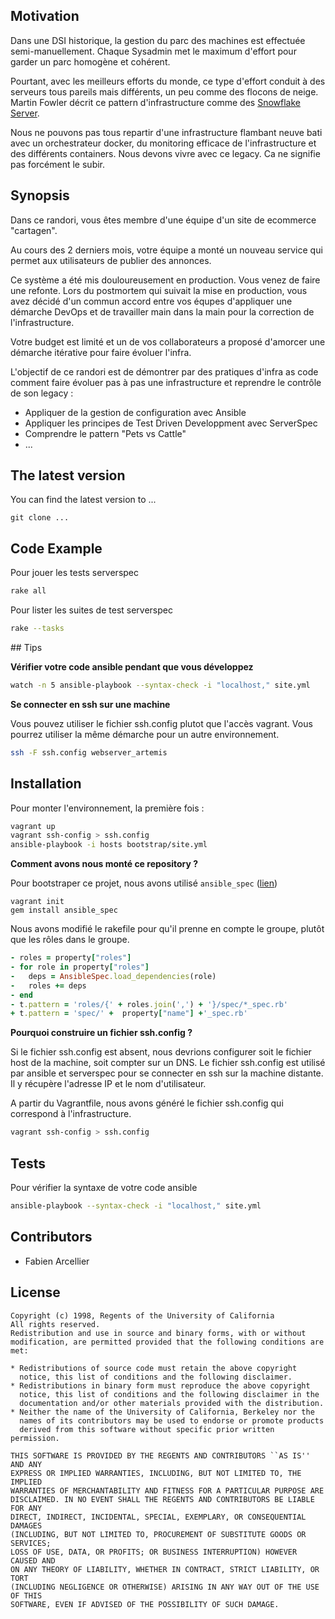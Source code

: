 ## Motivation

Dans une DSI historique, la gestion du parc des machines est effectuée semi-manuellement.
Chaque Sysadmin met le maximum d'effort pour garder un parc homogène et cohérent.

Pourtant, avec les meilleurs efforts du monde, ce type d'effort conduit à des serveurs tous pareils mais différents, un peu comme des flocons de neige.
Martin Fowler décrit ce pattern d'infrastructure comme des [Snowflake Server](http://martinfowler.com/bliki/SnowflakeServer.html).

Nous ne pouvons pas tous repartir d'une infrastructure flambant neuve bati avec un orchestrateur docker, du monitoring efficace de l'infrastructure et des différents
containers. Nous devons vivre avec ce legacy. Ca ne signifie pas forcément le subir.

## Synopsis

Dans ce randori, vous êtes membre d'une équipe d'un site de ecommerce "cartagen".

Au cours des 2 derniers mois, votre équipe a monté un nouveau service qui permet aux utilisateurs de publier des annonces.

Ce système a été mis douloureusement en production. Vous venez de faire une refonte.
Lors du postmortem qui suivait la mise en production, vous avez décidé d'un commun accord entre vos équpes d'appliquer une démarche DevOps et de travailler
main dans la main pour la correction de l'infrastructure.

Votre budget est limité et un de vos collaborateurs a proposé d'amorcer une démarche itérative pour faire évoluer l'infra.

L'objectif de ce randori est de démontrer par des pratiques d'infra as code comment faire évoluer pas à pas une infrastructure et reprendre le contrôle de son legacy :

* Appliquer de la gestion de configuration avec Ansible
* Appliquer les principes de Test Driven Developpment avec ServerSpec
* Comprendre le pattern "Pets vs Cattle"
* ...

## The latest version

You can find the latest version to ...

    git clone ...

## Code Example

Pour jouer les tests serverspec

```bash
rake all
```

Pour lister les suites de test serverspec

```bash
rake --tasks
```

## Tips

**Vérifier votre code ansible pendant que vous développez**

```bash
watch -n 5 ansible-playbook --syntax-check -i "localhost," site.yml
```

**Se connecter en ssh sur une machine**

Vous pouvez utiliser le fichier ssh.config plutot que l'accès vagrant.
Vous pourrez utiliser la même démarche pour un autre environnement.

```bash
ssh -F ssh.config webserver_artemis
```

## Installation

Pour monter l'environnement, la première fois :

```bash
vagrant up
vagrant ssh-config > ssh.config
ansible-playbook -i hosts bootstrap/site.yml
```

**Comment avons nous monté ce repository ?**

Pour bootstraper ce projet, nous avons utilisé ``ansible_spec`` ([lien](https://github.com/volanja/ansible_spec))

```
vagrant init
gem install ansible_spec
```

Nous avons modifié le rakefile pour qu'il prenne en compte le groupe, plutôt que les rôles dans le groupe.

```ruby
- roles = property["roles"]
- for role in property["roles"]
-   deps = AnsibleSpec.load_dependencies(role)
-   roles += deps
- end
- t.pattern = 'roles/{' + roles.join(',') + '}/spec/*_spec.rb'
+ t.pattern = 'spec/' +  property["name"] +'_spec.rb'
```

**Pourquoi construire un fichier ssh.config ?**

Si le fichier ssh.config est absent, nous devrions configurer soit le fichier host de la machine, soit compter sur un DNS.
Le fichier ssh.config est utilisé par ansible et serverspec pour se connecter en ssh sur la machine distante.
Il y récupère l'adresse IP et le nom d'utilisateur.

A partir du Vagrantfile, nous avons généré le fichier ssh.config qui correspond à l'infrastructure.

```bash
vagrant ssh-config > ssh.config
```

## Tests

Pour vérifier la syntaxe de votre code ansible

```bash
ansible-playbook --syntax-check -i "localhost," site.yml
```

## Contributors

* Fabien Arcellier

## License

```
Copyright (c) 1998, Regents of the University of California
All rights reserved.
Redistribution and use in source and binary forms, with or without
modification, are permitted provided that the following conditions are met:

* Redistributions of source code must retain the above copyright
  notice, this list of conditions and the following disclaimer.
* Redistributions in binary form must reproduce the above copyright
  notice, this list of conditions and the following disclaimer in the
  documentation and/or other materials provided with the distribution.
* Neither the name of the University of California, Berkeley nor the
  names of its contributors may be used to endorse or promote products
  derived from this software without specific prior written permission.

THIS SOFTWARE IS PROVIDED BY THE REGENTS AND CONTRIBUTORS ``AS IS'' AND ANY
EXPRESS OR IMPLIED WARRANTIES, INCLUDING, BUT NOT LIMITED TO, THE IMPLIED
WARRANTIES OF MERCHANTABILITY AND FITNESS FOR A PARTICULAR PURPOSE ARE
DISCLAIMED. IN NO EVENT SHALL THE REGENTS AND CONTRIBUTORS BE LIABLE FOR ANY
DIRECT, INDIRECT, INCIDENTAL, SPECIAL, EXEMPLARY, OR CONSEQUENTIAL DAMAGES
(INCLUDING, BUT NOT LIMITED TO, PROCUREMENT OF SUBSTITUTE GOODS OR SERVICES;
LOSS OF USE, DATA, OR PROFITS; OR BUSINESS INTERRUPTION) HOWEVER CAUSED AND
ON ANY THEORY OF LIABILITY, WHETHER IN CONTRACT, STRICT LIABILITY, OR TORT
(INCLUDING NEGLIGENCE OR OTHERWISE) ARISING IN ANY WAY OUT OF THE USE OF THIS
SOFTWARE, EVEN IF ADVISED OF THE POSSIBILITY OF SUCH DAMAGE.
```
